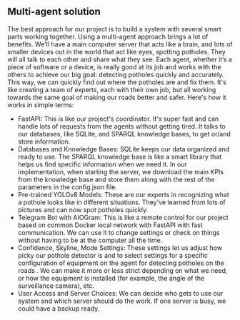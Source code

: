 ##


## Multi-agent solution
The best approach for our project is to build a system with several smart parts working together. Using a multi-agent approach brings a lot of benefits.  We'll have a main computer server that acts like a brain, and lots of smaller devices out in the world that act like eyes, spotting potholes. They will all talk to each other and share what they see. Each agent, whether it’s a piece of software or a device, is really good at its job and works with the others to achieve our big goal: detecting potholes quickly and accurately. This way, we can quickly find out where the potholes are and fix them. It's like creating a team of experts, each with their own job, but all working towards the same goal of making our roads better and safer. Here's how it works in simple terms:
-	FastAPI: This is like our project's coordinator. It's super fast and can handle lots of requests from the agents without getting tired. It talks to our databases, like SQLite, and SPARQL knowledge bases, to get or/and store information.
-	Databases and Knowledge Bases: SQLite keeps our data organized and ready to use. The SPARQL knowledge base is like a smart library that helps us find specific information when we need it. In our implementation, when starting the server, we download the main KPIs from the knowledge base and store them along with the rest of the parameters in the config.json file.
-	Pre-trained YOLOv8 Models: These are our experts in recognizing what a pothole looks like in different situations. They've learned from lots of pictures and can now spot potholes quickly.
-	Telegram Bot with AIOGram: This is like a remote control for our project based on common Docker local network with FastAPI with fast communication. We can use it to change settings or check on things without having to be at the computer all the time.
-	Confidence, Skyline, Mode Settings: These settings let us adjust how picky our pothole detector is and to select settings for a specific configuration of equipment on the agent for detecting potholes on the roads . We can make it more or less strict depending on what we need, or how the equipment is installed (for example, the angle of the surveillance camera), etc.
-	User Access and Server Choices: We can decide who gets to use our system and which server should do the work. If one server is busy, we could have a backup ready.


###

